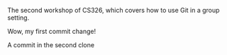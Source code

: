 

The second workshop of CS326, which covers how to use Git in a group setting.

Wow, my first commit change!

A commit in the second clone
